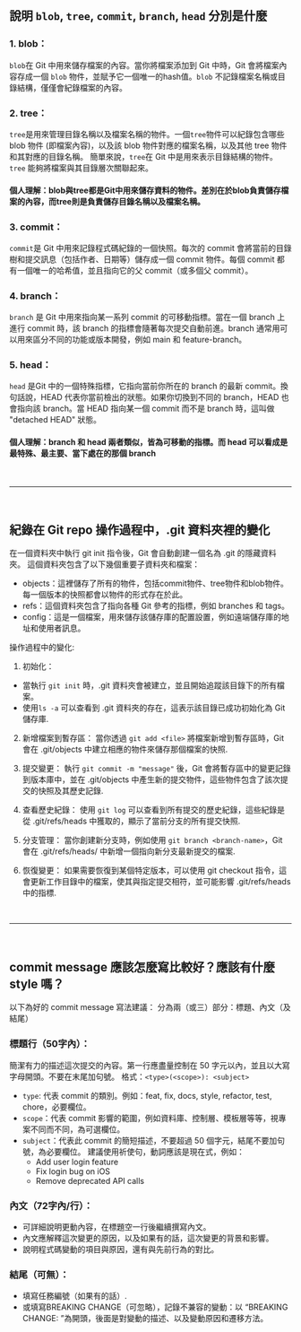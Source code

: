 ## 說明 `blob`, `tree`, `commit`, `branch`, `head` 分別是什麼

### 1. blob：
`blob`在 Git 中用來儲存檔案的內容。當你將檔案添加到 Git 中時，Git 會將檔案內容存成一個 `blob` 物件，並賦予它一個唯一的hash值。`blob` 不記錄檔案名稱或目錄結構，僅僅會紀錄檔案的內容。


### 2. tree：
`tree`是用來管理目錄名稱以及檔案名稱的物件。一個`tree`物件可以紀錄包含哪些 blob 物件 (即檔案內容)，以及該 blob 物件對應的檔案名稱，以及其他 tree 物件和其對應的目錄名稱。
簡單來說，`tree`在 Git 中是用來表示目錄結構的物件。`tree` 能夠將檔案與其目錄層次關聯起來。

#### 個人理解：blob與tree都是Git中用來儲存資料的物件。差別在於blob負責儲存檔案的內容，而tree則是負責儲存目錄名稱以及檔案名稱。

### 3. commit：
`commit`是 Git 中用來記錄程式碼紀錄的一個快照。每次的 commit 會將當前的目錄樹和提交訊息（包括作者、日期等）儲存成一個 commit 物件。每個 commit 都有一個唯一的哈希值，並且指向它的父 commit（或多個父 commit）。

### 4. branch：
`branch` 是 Git 中用來指向某一系列 commit 的可移動指標。當在一個 branch 上進行 commit 時，該 branch 的指標會隨著每次提交自動前進。branch 通常用可以用來區分不同的功能或版本開發，例如 main 和 feature-branch。

### 5. head：
`head` 是Git 中的一個特殊指標，它指向當前你所在的 branch 的最新 commit。換句話說，HEAD 代表你當前檢出的狀態。如果你切換到不同的 branch，HEAD 也會指向該 branch。當 HEAD 指向某一個 commit 而不是 branch 時，這叫做 "detached HEAD" 狀態。

#### 個人理解：branch 和 head 兩者類似，皆為可移動的指標。而 head 可以看成是最特殊、最主要、當下處在的那個 branch

<br>

---

<br> 

## 紀錄在 Git repo 操作過程中，.git 資料夾裡的變化

在一個資料夾中執行 git init 指令後，Git 會自動創建一個名為 .git 的隱藏資料夾。
這個資料夾包含了以下幾個重要子資料夾和檔案：
- objects：這裡儲存了所有的物件，包括commit物件、tree物件和blob物件。每一個版本的快照都會以物件的形式存在於此。
- refs：這個資料夾包含了指向各種 Git 參考的指標，例如 branches 和 tags。
- config：這是一個檔案，用來儲存該儲存庫的配置設置，例如遠端儲存庫的地址和使用者訊息。

操作過程中的變化:
1. 初始化：
- 當執行 `git init` 時，.git 資料夾會被建立，並且開始追蹤該目錄下的所有檔案。
- 使用`ls -a` 可以查看到 .git 資料夾的存在，這表示該目錄已成功初始化為 Git 儲存庫.

2. 新增檔案到暫存區：
當你透過 `git add <file>` 將檔案新增到暫存區時，Git 會在 .git/objects 中建立相應的物件來儲存那個檔案的快照.

3. 提交變更：
執行 `git commit -m "message"` 後，Git 會將暫存區中的變更記錄到版本庫中，並在 .git/objects 中產生新的提交物件，這些物件包含了該次提交的快照及其歷史記錄.

4. 查看歷史紀錄：
使用 `git log` 可以查看到所有提交的歷史紀錄，這些紀錄是從 .git/refs/heads 中獲取的，顯示了當前分支的所有提交快照.

5. 分支管理：
當你創建新分支時，例如使用 `git branch <branch-name>`，Git 會在 .git/refs/heads/ 中新增一個指向新分支最新提交的檔案.

6. 恢復變更：
如果需要恢復到某個特定版本，可以使用 git checkout <commit-hash> 指令，這會更新工作目錄中的檔案，使其與指定提交相符，並可能影響 .git/refs/heads 中的指標.

  
<br>

---

<br>

## commit message 應該怎麼寫比較好？應該有什麼 style 嗎？
以下為好的 commit message 寫法建議：
分為兩（或三）部分：標題、內文（及結尾）

### 標題行（50字內）：
簡潔有力的描述這次提交的內容。第一行應盡量控制在 50 字元以內，並且以大寫字母開頭。不要在末尾加句號。
格式：`<type>(<scope>): <subject>`
 - `type`: 代表 commit 的類別。例如：feat, fix, docs, style, refactor, test, chore，必要欄位。
 - `scope`：代表 commit 影響的範圍，例如資料庫、控制層、模板層等等，視專案不同而不同，為可選欄位。
 - `subject`：代表此 commit 的簡短描述，不要超過 50 個字元，結尾不要加句號，為必要欄位。
   建議使用祈使句，動詞應該是現在式，例如：
    - Add user login feature
    - Fix login bug on iOS
    - Remove deprecated API calls

### 內文（72字內/行）：
- 可詳細說明更動內容，在標題空一行後繼續撰寫內文。
- 內文應解釋這次變更的原因，以及如果有的話，這次變更的背景和影響。
- 說明程式碼變動的項目與原因，還有與先前行為的對比。

### 結尾（可無）：
- 填寫任務編號（如果有的話）.
- 或填寫BREAKING CHANGE（可忽略），記錄不兼容的變動：以 “BREAKING CHANGE: ”為開頭，後面是對變動的描述、以及變動原因和遷移方法。


